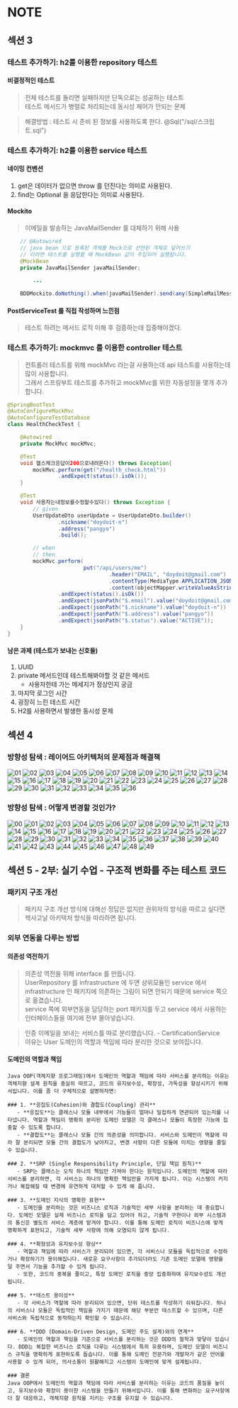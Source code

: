 # NOTE

## 섹션 3
### 테스트 추가하기: h2를 이용한 repository 테스트
####  비결정적인 테스트
> 전체 테스트를 돌리면 실패하지만 단독으로는 성공하는 테스트  
> 테스트 메서드가 병렬로 처리되는데 동시성 제어가 안되는 문제

> 해결방법 :  테스트 시 준비 된 정보를 사용하도록 한다. @Sql("/sql/스크립트.sql")

### 테스트 추가하기: h2를 이용한 service 테스트
#### 네이밍 컨벤션
1. get은 데이터가 없으면 throw 를 던진다는 의미로 사용된다.
2. find는 Optional 을 응답한다는 의미로 사용된다.

#### Mockito
> 이메일을 발송하는 JavaMailSender 를 대체하기 위해 사용
```java
    // @Autowired
    // java bean 으로 등록된 객체를 Mock으로 선언된 객체로 덮어쓰기
    // 이러면 테스트를 실행할 때 MockBean 값이 주입되어 실행됩니다.
    @MockBean
    private JavaMailSender javaMailSender;

        ...
        
    BDDMockito.doNothing().when(javaMailSender).send(any(SimpleMailMessage.class));
```

#### PostServiceTest 를 직접 작성하며 느낀점
> 테스트 하려는 메서드 로직 이해 후 검증하는데 집중해야겠다.  

### 테스트 추가하기: mockmvc 를 이용한 controller 테스트
> 컨트롤러 테스트를 위해 mockMvc 라는걸 사용하는데 api 테스트를 사용하는데 많이 사용합니다.  
> 그래서 스프링부트 테스트를 추가하고 mockMvc를 위한 자동설정을 몇개 추가합니다.  

```java
@SpringBootTest
@AutoConfigureMockMvc
@AutoConfigureTestDatabase
class HealthCheckTest {

    @Autowired
    private MockMvc mockMvc;

    @Test
    void 헬스체크응답이200으로내려온다() throws Exception{
        mockMvc.perform(get("/health_check.html"))
                .andExpect(status().isOk());
    }

    @Test
    void 사용자는내정보를수정할수있다() throws Exception {
        // given
        UserUpdateDto userUpdate = UserUpdateDto.builder()
                .nickname("doydoit-n")
                .address("pangyo")
                .build();

        // when
        // then
        mockMvc.perform(
                        put("/api/users/me")
                                .header("EMAIL", "doydoit@gmail.com")
                                .contentType(MediaType.APPLICATION_JSON)
                                .content(objectMapper.writeValueAsString(userUpdate)))
                .andExpect(status().isOk())
                .andExpect(jsonPath("$.email").value("doydoit@gmail.com"))
                .andExpect(jsonPath("$.nickname").value("doydoit-n"))
                .andExpect(jsonPath("$.address").value("pangyo"))
                .andExpect(jsonPath("$.status").value("ACTIVE"));
    }
}
```

#### 남은 과제 (테스트가 보내는 신호들)
1. UUID  
2. private 메서드인데 테스트해봐야할 것 같은 메서드  
   - 사용자한테 가는 메세지가 정상인지 궁금  
3. 마지막 로그인 시간  
4. 굉장히 느린 테스트 시간  
5. H2를 사용하면서 발생한 동시성 문제  


## 섹션 4
### 방향성 탐색 : 레이어드 아키텍처의 문제점과 해결책
![01](./document/resources/note/section_4_1/01.jpg)
![02](./document/resources/note/section_4_1/02.jpg)
![03](./document/resources/note/section_4_1/03.jpg)
![04](./document/resources/note/section_4_1/04.jpg)
![05](./document/resources/note/section_4_1/05.jpg)
![06](./document/resources/note/section_4_1/06.jpg)
![07](./document/resources/note/section_4_1/07.jpg)
![08](./document/resources/note/section_4_1/08.jpg)
![09](./document/resources/note/section_4_1/09.jpg)
![10](./document/resources/note/section_4_1/10.jpg)
![11](./document/resources/note/section_4_1/11.jpg)
![12](./document/resources/note/section_4_1/12.jpg)
![13](./document/resources/note/section_4_1/13.jpg)
![14](./document/resources/note/section_4_1/14.jpg)
![15](./document/resources/note/section_4_1/15.jpg)
![16](./document/resources/note/section_4_1/16.jpg)
![17](./document/resources/note/section_4_1/17.jpg)
![18](./document/resources/note/section_4_1/18.jpg)
![19](./document/resources/note/section_4_1/19.jpg)
![20](./document/resources/note/section_4_1/20.jpg)
![21](./document/resources/note/section_4_1/21.jpg)
![22](./document/resources/note/section_4_1/22.jpg)
![23](./document/resources/note/section_4_1/23.jpg)
![24](./document/resources/note/section_4_1/24.jpg)
![25](./document/resources/note/section_4_1/25.jpg)
![26](./document/resources/note/section_4_1/26.jpg)
![27](./document/resources/note/section_4_1/27.jpg)
![28](./document/resources/note/section_4_1/28.jpg)
![29](./document/resources/note/section_4_1/29.jpg)
![30](./document/resources/note/section_4_1/30.jpg)
![31](./document/resources/note/section_4_1/31.jpg)
![32](./document/resources/note/section_4_1/32.jpg)
![33](./document/resources/note/section_4_1/33.jpg)
![34](./document/resources/note/section_4_1/34.jpg)
![35](./document/resources/note/section_4_1/35.jpg)
![36](./document/resources/note/section_4_1/36.jpg)

### 방향성 탐색 : 어떻게 변경할 것인가?
![00](./document/resources/note/section_4_2/00.jpg)
![01](./document/resources/note/section_4_2/01.jpg)
![02](./document/resources/note/section_4_2/02.jpg)
![03](./document/resources/note/section_4_2/03.jpg)
![04](./document/resources/note/section_4_2/04.jpg)
![05](./document/resources/note/section_4_2/05.jpg)
![06](./document/resources/note/section_4_2/06.jpg)
![07](./document/resources/note/section_4_2/07.jpg)
![08](./document/resources/note/section_4_2/08.jpg)
![09](./document/resources/note/section_4_2/09.jpg)
![10](./document/resources/note/section_4_2/10.jpg)
![11](./document/resources/note/section_4_2/11.jpg)
![12](./document/resources/note/section_4_2/12.jpg)
![13](./document/resources/note/section_4_2/13.jpg)
![14](./document/resources/note/section_4_2/14.jpg)
![15](./document/resources/note/section_4_2/15.jpg)
![16](./document/resources/note/section_4_2/16.jpg)
![17](./document/resources/note/section_4_2/17.jpg)
![18](./document/resources/note/section_4_2/18.jpg)
![19](./document/resources/note/section_4_2/19.jpg)
![20](./document/resources/note/section_4_2/20.jpg)
![21](./document/resources/note/section_4_2/21.jpg)
![22](./document/resources/note/section_4_2/22.jpg)
![23](./document/resources/note/section_4_2/23.jpg)
![24](./document/resources/note/section_4_2/24.jpg)
![25](./document/resources/note/section_4_2/25.jpg)
![26](./document/resources/note/section_4_2/26.jpg)
![27](./document/resources/note/section_4_2/27.jpg)
![28](./document/resources/note/section_4_2/28.jpg)
![29](./document/resources/note/section_4_2/29.jpg)
![30](./document/resources/note/section_4_2/30.jpg)
![31](./document/resources/note/section_4_2/31.jpg)
![32](./document/resources/note/section_4_2/32.jpg)
![33](./document/resources/note/section_4_2/33.jpg)
![34](./document/resources/note/section_4_2/34.jpg)
![35](./document/resources/note/section_4_2/35.jpg)
![36](./document/resources/note/section_4_2/36.jpg)
![37](./document/resources/note/section_4_2/37.jpg)
![38](./document/resources/note/section_4_2/38.jpg)
![39](./document/resources/note/section_4_2/39.jpg)
![40](./document/resources/note/section_4_2/40.jpg)
![41](./document/resources/note/section_4_2/41.jpg)
![42](./document/resources/note/section_4_2/42.jpg)
![43](./document/resources/note/section_4_2/43.jpg)
![44](./document/resources/note/section_4_2/44.jpg)
![45](./document/resources/note/section_4_2/45.jpg)
![46](./document/resources/note/section_4_2/46.jpg)
![47](./document/resources/note/section_4_2/47.jpg)
![48](./document/resources/note/section_4_2/48.jpg)
![49](./document/resources/note/section_4_2/49.jpg)

## 섹션 5 - 2부: 실기 수업 - 구조적 변화를 주는 테스트 코드
### 패키지 구조 개선
> 패키지 구조 개선 방식에 대해선 정답은 없지만 권위자의 방식을 따르고 싶다면  
> 헥사고날 아키텍처 방식을 따라하면 됩니다.

### 외부 연동을 다루는 방법
#### 의존성 역전하기
> 의존성 역전을 위해 interface 를 만듭니다.  
> UserRepository 를 infrastructure 에 두면 상위모듈인 service 에서 infrastructure 인 패키지에 의존하는 그림이 되면 안되기 때문에 service 쪽으로 옮겼습니다.  
> service 쪽에 외부연동을 담당하는 port 패키지를 두고 service 에서 사용하는 인터페이스들을 여기에 전부 몰아넣습니다.  

> 인증 이메일을 보내는 서비스를 따로 분리했습니다. - CertificationService  
> 이유는 User 도메인의 역할과 책임에 따라 분리한 것으로 보여집니다.  

#### 도메인의 역할과 책임
```text
Java OOP(객체지향 프로그래밍)에서 도메인의 역할과 책임에 따라 서비스를 분리하는 이유는 객체지향 설계 원칙을 충실히 따르고, 코드의 유지보수성, 확장성, 가독성을 향상시키기 위해서입니다. 이를 좀 더 구체적으로 설명하자면:

### 1. **응집도(Cohesion)와 결합도(Coupling) 관리**
   - **응집도**는 클래스나 모듈 내부에서 기능들이 얼마나 밀접하게 연관되어 있는지를 나타냅니다. 역할과 책임이 명확히 분리된 도메인 모델은 각 클래스나 모듈이 특정한 기능에 집중할 수 있도록 합니다.
   - **결합도**는 클래스나 모듈 간의 의존성을 의미합니다. 서비스와 도메인이 역할에 따라 잘 분리되면 모듈 간의 결합도가 낮아지고, 변경 사항이 다른 모듈에 미치는 영향을 줄일 수 있습니다.

### 2. **SRP (Single Responsibility Principle, 단일 책임 원칙)**
   - SRP는 클래스는 오직 하나의 책임만 가져야 한다는 원칙입니다. 도메인의 역할에 따라 서비스를 분리하면, 각 서비스는 하나의 명확한 책임만을 가지게 됩니다. 이는 시스템이 커지거나 복잡해질 때 변경에 유연하게 대처할 수 있게 해 줍니다.
   
### 3. **도메인 지식의 명확한 표현**
   - 도메인을 분리하는 것은 비즈니스 로직과 기술적인 세부 사항을 분리하는 데 중요합니다. 도메인 모델은 실제 비즈니스 로직을 담고 있어야 하고, 기술적 구현이나 외부 시스템과의 통신은 별도의 서비스 계층에 맡겨야 합니다. 이를 통해 도메인 로직이 비즈니스에 맞게 명확하게 표현되고, 기술적 세부 사항에 의해 오염되지 않게 됩니다.

### 4. **확장성과 유지보수성 향상**
   - 역할과 책임에 따라 서비스가 분리되어 있으면, 각 서비스나 모듈을 독립적으로 수정하거나 확장하기가 용이해집니다. 새로운 요구사항이 추가되더라도 기존 도메인 모델에 영향을 덜 주면서 기능을 추가할 수 있게 됩니다.
   - 또한, 코드의 중복을 줄이고, 특정 도메인 로직을 중앙 집중화하여 유지보수성도 개선됩니다.

### 5. **테스트 용이성**
   - 각 서비스가 역할에 따라 분리되어 있으면, 단위 테스트를 작성하기 쉬워집니다. 하나의 서비스나 모듈은 독립적인 책임을 가지기 때문에 해당 부분만 테스트할 수 있으며, 다른 서비스와 독립적으로 동작하는지 확인할 수 있습니다.

### 6. **DDD (Domain-Driven Design, 도메인 주도 설계)와의 연계**
   - 도메인의 역할과 책임을 기준으로 서비스를 분리하는 것은 DDD의 철학과 맞닿아 있습니다. DDD는 복잡한 비즈니스 로직을 다루는 시스템에서 특히 유용하며, 도메인 모델이 비즈니스 규칙을 명확하게 표현하도록 돕습니다. 이를 통해 도메인 전문가와 개발자가 같은 언어를 사용할 수 있게 되어, 의사소통이 원활해지고 시스템이 도메인에 맞게 설계됩니다.

### 결론
Java OOP에서 도메인의 역할과 책임에 따라 서비스를 분리하는 이유는 코드의 품질을 높이고, 유지보수와 확장이 용이한 시스템을 만들기 위해서입니다. 이를 통해 변화하는 요구사항에 더 잘 대응하고, 객체지향 원칙을 지키는 구조를 유지할 수 있습니다.
```